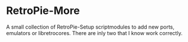 # RetroPie-More
A small collection of RetroPie-Setup scriptmodules to add new ports, emulators or libretrocores. There are inly two that I know work correctly.
